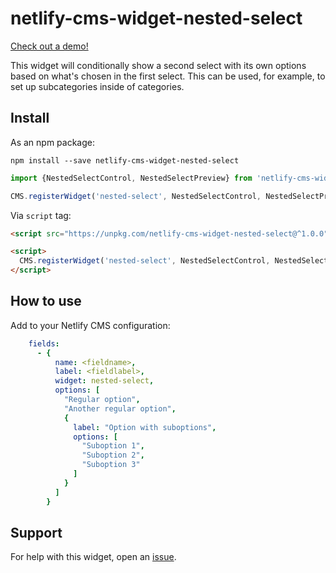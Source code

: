 # netlify-cms-widget-nested-select

[Check out a demo!](https://netlify-cms-widget-nested-select.netlify.app)

This widget will conditionally show a second select with its own options based on what's chosen in the first select. This can be used, for example, to set up subcategories inside of categories.

## Install

As an npm package:

```shell
npm install --save netlify-cms-widget-nested-select
```

```js
import {NestedSelectControl, NestedSelectPreview} from 'netlify-cms-widget-nested-select'

CMS.registerWidget('nested-select', NestedSelectControl, NestedSelectPreview)
```

Via `script` tag:

```html
<script src="https://unpkg.com/netlify-cms-widget-nested-select@^1.0.0"></script>

<script>
  CMS.registerWidget('nested-select', NestedSelectControl, NestedSelectPreview)
</script>
```

## How to use

Add to your Netlify CMS configuration:

```yaml
    fields:
      - {
          name: <fieldname>,
          label: <fieldlabel>,
          widget: nested-select,
          options: [
            "Regular option",
            "Another regular option",
            {
              label: "Option with suboptions",
              options: [
                "Suboption 1",
                "Suboption 2",
                "Suboption 3"
              ]
            }
          ]
        }
```

## Support

For help with this widget, open an [issue](https://github.com/kbravh/netlify-cms-widget-nested-select/issues).
